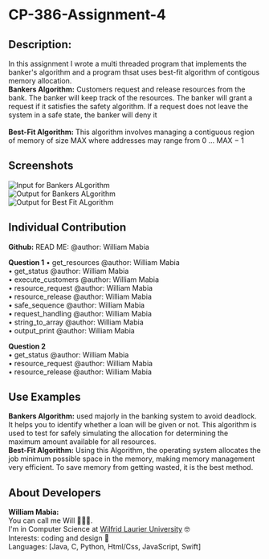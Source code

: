 # CP-386-Assignment-4

## Description: ##
In this assignment I wrote a multi threaded program that implements the banker's algorithm and a program thsat uses best-fit algorithm of contigous memory allocation. <br>
**Bankers Algorithm:** Customers request and release resources from the bank. The banker will keep track of the resources. The
banker will grant a request if it satisfies the safety algorithm. If a request does not leave the system in a
safe state, the banker will deny it <br> 
<br>
**Best-Fit Algorithm:** This algorithm involves managing a contiguous region of memory of size MAX where addresses may range from 0 ... MAX − 1 <br>

## Screenshots ##
![Input for Bankers ALgorithm](https://i.postimg.cc/bs0gTbSM/Input.png "Input for Bankers ALgorithm") <br>
![Output for Bankers ALgorithm](https://i.postimg.cc/MndDkSDm/output.png "Output for Bankers ALgorithm") <br>
![Output for Best Fit ALgorithm](https://i.postimg.cc/SnyrtsWK/output-2.png[/img] "Output for Best Fit ALgorithm") <br>


## Individual Contribution ##
**Github:**
READ ME: @author: William Mabia

**Question 1**
• get_resources @author: William Mabia <br>
• get_status @author: William Mabia <br>
• execute_customers @author: William Mabia <br>
• resource_request @author: William Mabia <br>
• resource_release @author: William Mabia <br>
• safe_sequence @author: William Mabia <br>
• request_handling @author: William Mabia <br>
• string_to_array @author: William Mabia <br>
• output_print @author: William Mabia <br>

**Question 2** <br>
• get_status @author: William Mabia <br>
• resource_request @author: William Mabia <br>
• resource_release @author: William Mabia <br>


## Use Examples ##
**Bankers Algorithm:** used majorly in the banking system to avoid deadlock. It helps you to identify whether a loan will be given or not. This algorithm is used to test for safely simulating the allocation for determining the maximum amount available for all resources.<br>
**Best-Fit Algorithm:** Using this Algorithm, the operating system allocates the job minimum possible space in the memory, making memory management very efficient. To save memory from getting wasted, it is the best method.

## About Developers ##
**William Mabia:** <br>
You can call me Will 👨🏽‍💻. <br>
I'm in Computer Science at [Wilfrid Laurier University](https://www.wlu.ca) 🤓 <br>
Interests: coding and design 🍄 <br>
Languages: [Java, C, Python, Html/Css, JavaScript, Swift] <br><br>



